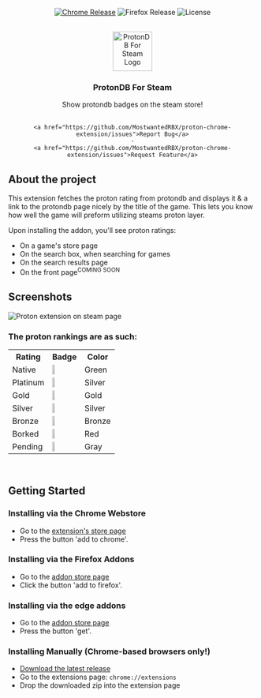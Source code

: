 <div align="center">
<!-- This linebreak is required to allow for markdown processing within an html block-->

[![Chrome Release](https://img.shields.io/chrome-web-store/v/ngonfifpkpeefnhelnfdkficaiihklid?style=for-the-badge)](https://google.com)
![Firefox Release](https://img.shields.io/amo/v/protondb-steam?style=for-the-badge)
![License](https://img.shields.io/github/license/MostwantedRBX/proton-chrome-extension?style=for-the-badge)
</div>
<br />
<div align="center">
  <a href="https://github.com/MostwantedRBX/proton-chrome-extension">
    <img src="src/icons/proton_128.png" alt="ProtonDB For Steam Logo" width="80" height="80">
  </a>

<h3 align="center">ProtonDB For Steam</h3>

  <p align="center">
    Show protondb badges on the steam store!
    <br />
    <br />
   
    <a href="https://github.com/MostwantedRBX/proton-chrome-extension/issues">Report Bug</a>
    ·
    <a href="https://github.com/MostwantedRBX/proton-chrome-extension/issues">Request Feature</a>
  </p>
</div>


## About the project
This extension fetches the proton rating from protondb and displays it & a link to the protondb page nicely by the title of the game. This lets you know how well the game will preform utilizing steams proton layer.
  
Upon installing the addon, you'll see proton ratings:
- On a game's store page
- On the search box, when searching for games
- On the search results page
- On the front page<sup>COMING SOON</sup>

## Screenshots
![Proton extension on steam page](ss/ss1.png)

### The proton rankings are as such:
<table>
<tr>
<th>Rating</th>
<th>Badge</th>
<th>Color</th>
</tr>

<tr>
<td>Native</td>
<td><img src="ss/native.png" height="30%"></td>
<td>Green</td>
</tr>

<tr>
<td>Platinum</td>
<td><img src="ss/platinum.png" height="30%"></td>
<td>Silver</td>
</tr>

<tr>
<td>Gold</td>
<td><img src="ss/gold.png" height="30%"></td>
<td>Gold</td>
</tr>

<tr>
<td>Silver</td>
<td><img src="ss/silver.png" height="30%"></td>
<td>Silver</td>
</tr>

<tr>
<td>Bronze</td>
<td><img src="ss/bronze.png" height="30%"></td>
<td>Bronze</td>
</tr>

<tr>
<td>Borked</td>
<td><img src="ss/borked.png" height="30%"></td>
<td>Red</td>
</tr>

<tr>
<td>Pending</td>
<td><img src="ss/pending.png" height="30%"></td>
<td>Gray</td>
</tr>
</table>

<br />

## Getting Started
### Installing via the Chrome Webstore
 - Go to the [extension's store page](https://chrome.google.com/webstore/detail/protondb-for-steam/ngonfifpkpeefnhelnfdkficaiihklid)
 - Press the button 'add to chrome'. 
### Installing via the Firefox Addons
- Go to the [addon store page](https://addons.mozilla.org/en-US/firefox/addon/protondb-steam)
- Click the button 'add to firefox'.
### Installing via the edge addons
- Go to the [addon store page](https://microsoftedge.microsoft.com/addons/detail/protondb-for-steam/efggpghjemjhldhoemgijjpnajcidcni)
- Press the button 'get'.
### Installing Manually (Chrome-based browsers only!)
 - [Download the latest release](https://github.com/MostwantedRBX/proton-chrome-extension/releases)
 - Go to the extensions page: ```chrome://extensions```
 - Drop the downloaded zip into the extension page